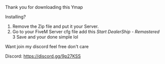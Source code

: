 Thank you for downloading this Ymap 

Installing? 

1. Remove the Zip file and put it your Server.
2. Go to your FiveM Server cfg file add this *Start DealerShip - Remastered* 
3 Save and your done simple lol


Want join my discord feel free don't care

Discord: https://discord.gg/9p27KSS
